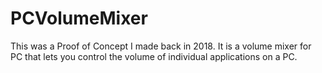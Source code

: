 # PCVolumeMixer

This was a Proof of Concept I made back in 2018. It is a volume mixer for PC that lets you control the volume of individual applications on a PC.
